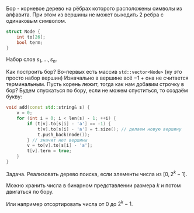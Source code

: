 Бор - корневое дерево на рёбрах которого расположены символы из алфавита. При этом из вершины не может выходить 2 ребра с одинаковым символом.

```cpp
struct Node {
	int to[26];
	bool term;
}
```

Набор слов $s_{1}, ..., s_{n}$.

Как построить бор? 
Во-первых есть массив `std::vector<Node>` (ну это просто набор вершин)
Изначально в вершине всё $-1$  + она не считается терминальным.
Пусть корень лежит, тогда как нам добавим строчку в бор? Будем спускаться по бору, если не можем спуститься, то создаём букву:

```cpp
void add(const std::string& s) {
	v = 0;
	for (int i = 0; i < len(s) - 1; ++i) {
		if (t[v].to[s[i] - 'a'] == -1) {
			t[v].to[s[i] - 'a'] = t.size(); // делаем новую вершину
			t.push_back(node());
		} // значит нет вершины
		v = to[v].to[s[i] - 'a'];
		t[v].term = true;
	}
}
```

Задача. Реализовать дерево поиска, если элементы числа из $[0, 2^{k} - 1]$.

Можно хранить числа в бинарном представлении размера $k$ и потом двигаться по бору. 

Или например отсортировать числа от $0$ до $2^{k} - 1$.